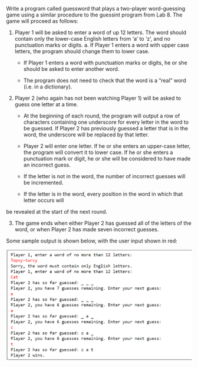 Write a program called guessword that plays a two-player word-guessing game using a similar
procedure to the guessint program from Lab 8. The game will proceed as follows:
1. Player 1 will be asked to enter a word of up 12 letters. The word should contain only the
lower-case English letters from ‘a’ to ‘z’, and no punctuation marks or digits.
a. If Player 1 enters a word with upper case letters, the program should change them
to lower case.

    - If Player 1 enters a word with punctuation marks or digits, he or she should be
asked to enter another word.

    - The program does not need to check that the word is a “real” word (i.e. in a
dictionary).

2. Player 2 (who again has not been watching Player 1) will be asked to guess one letter at a
time.

    - At the beginning of each round, the program will output a row of characters
containing one underscore for every letter in the word to be guessed. If Player 2 has
previously guessed a letter that is in the word, the underscore will be replaced by
that letter.

    - Player 2 will enter one letter. If he or she enters an upper-case letter, the program
will convert it to lower case. If he or she enters a punctuation mark or digit, he or
she will be considered to have made an incorrect guess.

    - If the letter is not in the word, the number of incorrect guesses will be incremented.

    - If the letter is in the word, every position in the word in which that letter occurs will

be revealed at the start of the next round.

3. The game ends when either Player 2 has guessed all of the letters of the word, or when
Player 2 has made seven incorrect guesses.

Some sample output is shown below, with the user input shown in red:

![my_image](/IMG/1667323124077.png)
